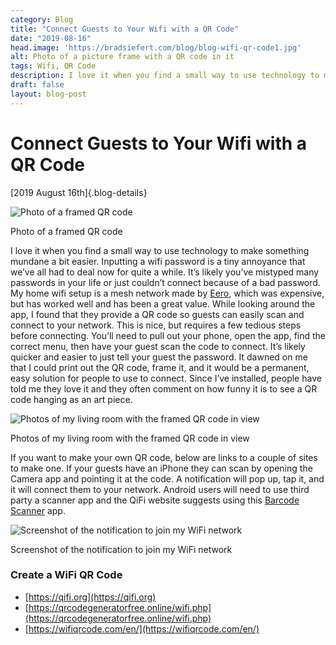 ```yaml
---
category: Blog
title: "Connect Guests to Your Wifi with a QR Code"
date: "2019-08-16"
head.image: 'https://bradsiefert.com/blog/blog-wifi-qr-code1.jpg'
alt: Photo of a picture frame with a QR code in it
tags: Wifi, QR Code
description: I love it when you find a small way to use technology to make something mundane a bit easier. Inputting a wifi password is a tiny annoyance that we’ve all had to deal now for quite a while...
draft: false
layout: blog-post
---
```

# Connect Guests to Your Wifi with a QR Code

[2019 August 16th]{.blog-details}

![Photo of a framed QR code](../blog/blog-wifi-qr-code1.jpg)
<figcaption>Photo of a framed QR code</figcaption>

I love it when you find a small way to use technology to make something mundane a bit easier. Inputting a wifi password is a tiny annoyance that we’ve all had to deal now for quite a while. It’s likely you’ve mistyped many passwords in your life or just couldn’t connect because of a bad password. My home wifi setup is a mesh network made by [Eero](https://eero.com), which was expensive, but has worked well and has been a great value. While looking around the app, I found that they provide a QR code so guests can easily scan and connect to your network. This is nice, but requires a few tedious steps before connecting. You’ll need to pull out your phone, open the app, find the correct menu, then have your guest scan the code to connect. It’s likely quicker and easier to just tell your guest the password. It dawned on me that I could print out the QR code, frame it, and it would be a permanent, easy solution for people to use to connect. Since I’ve installed, people have told me they love it and they often comment on how funny it is to see a QR code hanging as an art piece.

![Photos of my living room with the framed QR code in view](../blog/blog-wifi-qr-code2.jpg)
<figcaption>Photos of my living room with the framed QR code in view</figcaption>

If you want to make your own QR code, below are links to a couple of sites to make one. If your guests have an iPhone they can scan by opening the Camera app and pointing it at the code. A notification will pop up, tap it, and it will connect them to your network. Android users will need to use third party a scanner app and the QiFi website suggests using this [Barcode Scanner](https://play.google.com/store/apps/details?id=com.google.zxing.client.android) app.

![Screenshot of the notification to join my WiFi network](../blog/blog-wifi-qr-code3.jpg)
<figcaption>Screenshot of the notification to join my WiFi network</figcaption>

### Create a WiFi QR Code

- [https://qifi.org](https://qifi.org)
- [https://qrcodegeneratorfree.online/wifi.php](https://qrcodegeneratorfree.online/wifi.php)
- [https://wifiqrcode.com/en/](https://wifiqrcode.com/en/)
